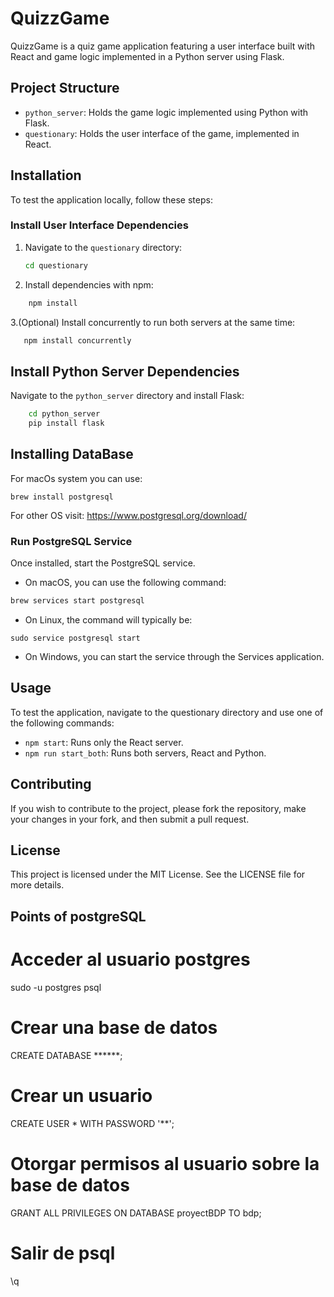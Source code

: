 # QuizzGame

QuizzGame is a quiz game application featuring a user interface built with React and game logic implemented in a Python server using Flask.

## Project Structure

- `python_server`: Holds the game logic implemented using Python with Flask.
- `questionary`: Holds the user interface of the game, implemented in React.

## Installation

To test the application locally, follow these steps:

### Install User Interface Dependencies

1. Navigate to the `questionary` directory:
   ```sh
   cd questionary   
    ```
2. Install dependencies with npm:
```sh 
    npm install
```
3.(Optional) Install concurrently to run both servers at the same time:
```sh
   npm install concurrently
```

## Install Python Server Dependencies

Navigate to the `python_server` directory and install Flask:

```sh
    cd python_server
    pip install flask
```

## Installing DataBase
For macOs system you can use:
```
brew install postgresql
```

For other OS visit: https://www.postgresql.org/download/

### Run PostgreSQL Service
Once installed, start the PostgreSQL service. 
* On macOS, you can use the following command:
```sh
brew services start postgresql
```
* On Linux, the command will typically be:
```
sudo service postgresql start
```

* On Windows, you can start the service through the Services application.


## Usage

To test the application, navigate to the questionary directory and use one of the following commands:

* `npm start`: Runs only the React server.
* `npm run start_both`: Runs both servers, React and Python.

## Contributing

If you wish to contribute to the project, please fork the repository, make your changes in your fork, and then submit a pull request.

## License
This project is licensed under the MIT License. See the LICENSE file for more details.


## Points of postgreSQL

# Acceder al usuario postgres
sudo -u postgres psql

# Crear una base de datos
CREATE DATABASE ******;

# Crear un usuario
CREATE USER * WITH PASSWORD '**';

# Otorgar permisos al usuario sobre la base de datos
GRANT ALL PRIVILEGES ON DATABASE proyectBDP TO bdp;

# Salir de psql
\q
